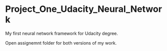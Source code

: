# Project_One_Udacity_Neural_Network
My first neural network framework for Udacity degree.

Open assignemnt folder for both versions of my work.

